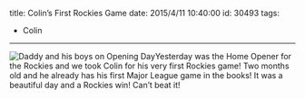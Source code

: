 title: Colin’s First Rockies Game
date: 2015/4/11 10:40:00
id: 30493
tags:
- Colin
---
![Daddy and his boys on Opening Day](http://www.s-church.net/journal_images/Windows-Live-Writer/Colins-First-Rockies-Game_7A04/WP_20150410_15_03_49_Pro_3.jpg "Daddy and his boys on Opening Day")Yesterday was the Home Opener for the Rockies and we took Colin for his very first Rockies game! Two months old and he already has his first Major League game in the books! It was a beautiful day and a Rockies win! Can’t beat it!